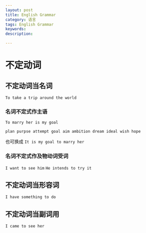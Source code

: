 ```yaml
---
layout: post
title: English Grammar
category: 语言
tags: English Grammar
keywords: 
description: 

---
```


# 不定动词


## 不定动词当名词

  `To take a trip around the world`


### 名词不定式作主语

  `To marry her is my goal`

  `plan purpse attempt goal aim ambition dream ideal wish hope`

  也可换成  `It is my goal to marry her`

  
### 名词不定式作及物动词受词

  `I want to see him`
  `He intends to try it`

    
## 不定动词当形容词

`I have something to do`

## 不定动词当副词用

`I came to see her`




